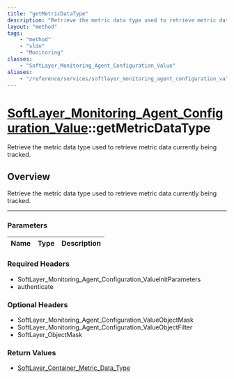 ```yaml
---
title: "getMetricDataType"
description: "Retrieve the metric data type used to retrieve metric data currently being tracked."
layout: "method"
tags:
    - "method"
    - "sldn"
    - "Monitoring"
classes:
    - "SoftLayer_Monitoring_Agent_Configuration_Value"
aliases:
    - "/reference/services/softlayer_monitoring_agent_configuration_value/getMetricDataType"
---
```

# [SoftLayer_Monitoring_Agent_Configuration_Value](/reference/services/SoftLayer_Monitoring_Agent_Configuration_Value)::getMetricDataType

Retrieve the metric data type used to retrieve metric data currently being tracked.


## Overview 
Retrieve the metric data type used to retrieve metric data currently being tracked.

-----

### Parameters 
|Name | Type | Description |
| --- | --- | --- |


### Required Headers
* SoftLayer_Monitoring_Agent_Configuration_ValueInitParameters
* authenticate


### Optional Headers
* SoftLayer_Monitoring_Agent_Configuration_ValueObjectMask
* SoftLayer_Monitoring_Agent_Configuration_ValueObjectFilter
* SoftLayer_ObjectMask

### Return Values
* <a href='/reference/datatypes/SoftLayer_Container_Metric_Data_Type'>SoftLayer_Container_Metric_Data_Type </a>





